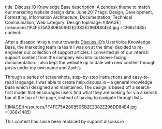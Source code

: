 title: Discuss.IO Knowledge Base
description: A zendesk theme to match our marketing website design
date: June 2017
tags: Design, Development, Formatting, Information Architecture, Documentation, Technical Communiation, Web
category: Design
topImage: ![IMAGE](resources/1F4FE75A280B506B2E2382E296DD84E4.jpg =1366x1485)
content:

After a disappointing turnout towards [Discuss.IO](https://discuss.io)‘s UserVoice Knowledge Base, the marketing team (a team I was on at the time) decided to re-engineer our collection of support articles. I converted all of our internal support content from the company wiki into customer-facing documentation. I also kept the website up to date with new content through posts under my own name and Zach’s.

Through a series of screenshots, step-by-step instructions and easy-to-read language, I was able to create help.discuss.io – a general knowledge base which I designed and maintained. The design is based off a search-first model that encourages users find what they are looking for via a search bar at the top of the page, instead of having to navigate through lists.

![IMAGE](resources/1F4FE75A280B506B2E2382E296DD84E4.jpg =1366x1485)

This content has since been replaced by support.discuss.io


